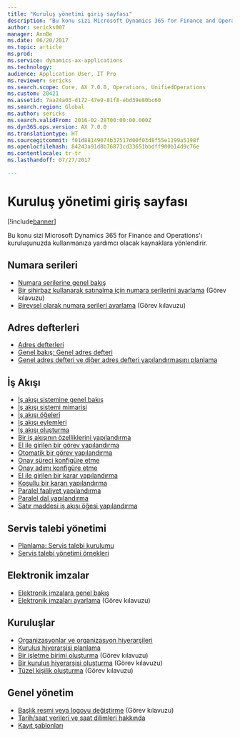 ```yaml
---
title: "Kuruluş yönetimi giriş sayfası"
description: "Bu konu sizi Microsoft Dynamics 365 for Finance and Operations'ı kuruluşunuzda kullanmanıza yardımcı olacak kaynaklara yönlendirir."
author: sericks007
manager: AnnBe
ms.date: 06/20/2017
ms.topic: article
ms.prod: 
ms.service: dynamics-ax-applications
ms.technology: 
audience: Application User, IT Pro
ms.reviewer: sericks
ms.search.scope: Core, AX 7.0.0, Operations, UnifiedOperations
ms.custom: 20421
ms.assetid: 7aa24a03-d172-47e9-81f8-ebd39e80bc60
ms.search.region: Global
ms.author: sericks
ms.search.validFrom: 2016-02-28T00:00:00.000Z
ms.dyn365.ops.version: AX 7.0.0
ms.translationtype: HT
ms.sourcegitcommit: f01d88149074b37517d00f03d8f55e1199a5198f
ms.openlocfilehash: 84243a91d8b76873cd33651bbdff900b14d9c76e
ms.contentlocale: tr-tr
ms.lasthandoff: 07/27/2017

---
```


# <a name="organization-administration-home-page"></a>Kuruluş yönetimi giriş sayfası

[!include[banner](../includes/banner.md)]


Bu konu sizi Microsoft Dynamics 365 for Finance and Operations'ı kuruluşunuzda kullanmanıza yardımcı olacak kaynaklara yönlendirir.

<a name="number-sequences"></a>Numara serileri
----------------

-   [Numara serilerine genel bakış](number-sequence-overview.md)
-   [Bir sihirbaz kullanarak satınalma için numara serilerini ayarlama](/dynamics365/unified-operations/fin-and-ops/organization-administration/tasks/set-up-number-sequences-wizard) (Görev kılavuzu)
-   [Bireysel olarak numara serileri ayarlama](/dynamics365/unified-operations/fin-and-ops/organization-administration/tasks/set-up-number-sequences-individual-basis) (Görev kılavuzu)

## <a name="address-books"></a>Adres defterleri
-   [Adres defterleri](qa-address-books.md)
-   [Genel bakış: Genel adres defteri](overview-global-address-book.md)
-   [Genel adres defteri ve diğer adres defteri yapılandırmasını planlama](plan-configuration-global-address-book-additional-address-books.md)

## <a name="workflow"></a>İş Akışı
-   [İş akışı sistemine genel bakış](overview-workflow-system.md)
-   [İş akışı sistemi mimarisi](workflow-system-architecture.md)
-   [İş akışı öğeleri](workflow-elements.md)
-   [İş akışı eylemleri](workflow-actions.md)
-   [İş akışı oluşturma](create-workflow.md)
-   [Bir iş akışının özelliklerini yapılandırma](configure-workflow-properties.md)
-   [El ile girilen bir görev yapılandırma](configure-manual-task-workflow.md)
-   [Otomatik bir görev yapılandırma](configure-automated-task-workflow.md)
-   [Onay süreci konfigüre etme](configure-approval-process-workflow.md)
-   [Onay adımı konfigüre etme](configure-approval-step-workflow.md)
-   [El ile girilen bir karar yapılandırma](configure-manual-decision-workflow.md)
-   [Koşullu bir kararı yapılandırma](configure-conditional-decision-workflow.md)
-   [Paralel faaliyet yapılandırma](configure-parallel-activity-workflow.md)
-   [Paralel dal yapılandırma](configure-parallel-branch-workflow.md)
-   [Satır maddesi iş akışı öğesi yapılandırma](configure-line-item-workflow.md)

## <a name="case-management"></a>Servis talebi yönetimi
-   [Planlama: Servis talebi kurulumu](plan-case-management.md)
-   [Servis talebi yönetimi örnekleri](cases.md)

## <a name="electronic-signatures"></a>Elektronik imzalar
-   [Elektronik imzalara genel bakış](electronic-signature-overview.md)
-   [Elektronik imzaları ayarlama](/dynamics365/unified-operations/fin-and-ops/organization-administration/tasks/set-up-electronic-signatures) (Görev kılavuzu)

## <a name="organizations"></a>Kuruluşlar
-   [Organizasyonlar ve organizasyon hiyerarşileri](organizations-organizational-hierarchies.md)
-   [Kuruluş hiyerarşisi planlama](plan-organizational-hierarchy.md)
-   [Bir işletme birimi oluşturma](/dynamics365/unified-operations/fin-and-ops/organization-administration/tasks/create-operating-unit) (Görev kılavuzu)
-   [Bir kuruluş hiyerarşisi oluşturma](/dynamics365/unified-operations/fin-and-ops/organization-administration/tasks/create-organization-hierarchy) (Görev kılavuzu)
-   [Tüzel kişilik oluşturma](/dynamics365/unified-operations/fin-and-ops/organization-administration/tasks/create-legal-entity) (Görev kılavuzu)

## <a name="general-administration"></a>Genel yönetim
-   [Başlık resmi veya logoyu değiştirme](/dynamics365/unified-operations/fin-and-ops/get-started/tasks/change-banner-or-logo) (Görev kılavuzu)
-   [Tarih/saat verileri ve saat dilimleri hakkında](date-time-zones.md)
-   [Kayıt şablonları](record-templates.md)








